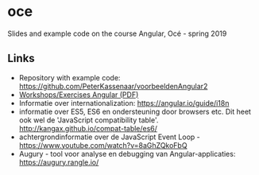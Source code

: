 # oce

Slides and example code on the course Angular, Océ - spring 2019

## Links

-   Repository with example code: https://github.com/PeterKassenaar/voorbeeldenAngular2
-   [Workshops/Exercises Angular (PDF)](./Workshops%20Angular%20-%20Oce.pdf)
-   Informatie over internationalization: https://angular.io/guide/i18n
-   informatie over ES5, ES6 en ondersteuning door browsers etc. Dit heet ook wel de 'JavaScript compatibility table'. http://kangax.github.io/compat-table/es6/
-   achtergrondinformatie over de JavaScript Event Loop -https://www.youtube.com/watch?v=8aGhZQkoFbQ
-   Augury - tool voor analyse en debugging van Angular-applicaties: https://augury.rangle.io/
